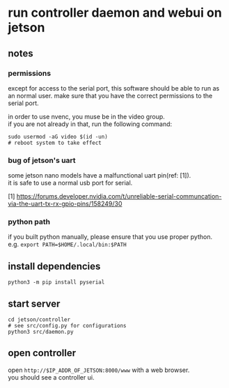 # run controller daemon and webui on jetson
## notes
### permissions
except for access to the serial port, this software should be able to run as an normal user.
make sure that you have the correct permissions to the serial port.

in order to use nvenc, you muse be in the video group.  
if you are not already in that, run the following command:
```
sudo usermod -aG video $(id -un)
# reboot system to take effect
```
### bug of jetson's uart
some jetson nano models have a malfunctional uart pin(ref: [1]).  
it is safe to use a normal usb port for serial.

[1] https://forums.developer.nvidia.com/t/unreliable-serial-communcation-via-the-uart-tx-rx-gpio-pins/158249/30
### python path
if you built python manually, please ensure that you use proper python.  
e.g. `export PATH=$HOME/.local/bin:$PATH`

## install dependencies
```
python3 -m pip install pyserial
```
## start server
```
cd jetson/controller
# see src/config.py for configurations
python3 src/daemon.py
```
## open controller
open `http://$IP_ADDR_OF_JETSON:8000/www` with a web browser.  
you should see a controller ui.
